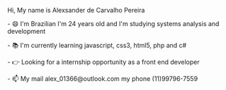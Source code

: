   <p>Hi, My name is Alexsander de Carvalho Pereira</p>
<p>- 😄 I'm Brazilian I'm 24 years old and I'm studying systems analysis and development
<p>- 📚 I'm currently learning javascript, css3, html5, php and c#
<p>- 👉 Looking for a internship opportunity as a front end developer
<p>- 📫 My mail alex_01366@outlook.com my phone (11)99796-7559
<!---
rexpereira/rexpereira is a ✨ special ✨ repository because its `README.md` (this file) appears on your GitHub profile.
You can click the Preview link to take a look at your changes.
--->
